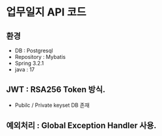 # 업무일지 API 코드
## 환경
- DB : Postgresql
- Repository : Mybatis
- Spring 3.2.1
- java : 17
## JWT : RSA256 Token 방식.
- Pubilc / Private keyset DB 존재
## 예외처리 : Global Exception Handler 사용.

